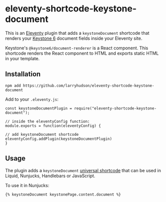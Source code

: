# eleventy-shortcode-keystone-document

This is an [Eleventy](https://www.11ty.dev/) plugin that adds a `keystoneDocument` shortcode that renders your [Keystone 6](https://keystonejs.com/) document fields inside your Eleventy site.

Keystone's `@keystone6/document-renderer` is a React component. This shortcode renders the React component to HTML and exports static HTML in your template.

## Installation

```
npm add https://github.com/larryhudson/eleventy-shortcode-keystone-document
```

Add to your `.eleventy.js`:

```
const keystoneDocumentPlugin = require("eleventy-shortcode-keystone-document");

// inside the eleventyConfig function:
module.exports = function(eleventyConfig) {

// add keystoneDocument shortcode
eleventyConfig.addPlugin(keystoneDocumentPlugin)
}

```

## Usage

The plugin adds a `keystoneDocument` [universal shortcode](https://www.11ty.dev/docs/shortcodes/#universal-shortcodes) that can be used in Liquid, Nunjucks, Handlebars or JavaScript.

To use it in Nunjucks:

```
{% keystoneDocument keystonePage.content.document %}
```
